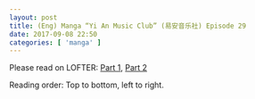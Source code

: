 ```yaml
---
layout: post
title: (Eng) Manga “Yi An Music Club” (易安音乐社) Episode 29
date: 2017-09-08 22:50
categories: [ 'manga' ]
---
```


Please read on LOFTER: [Part 1](http://quadrifolium.lofter.com/post/1d4edd3a_111a51e8), [Part 2](http://quadrifolium.lofter.com/post/1d4edd3a_111a51f0)

Reading order: Top to bottom, left to right.
